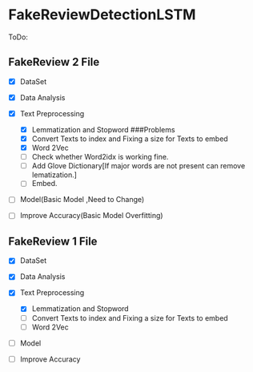 # FakeReviewDetectionLSTM

ToDo:

## FakeReview 2 File

- [x] DataSet
- [x] Data Analysis 
- [x] Text Preprocessing
  - [x] Lemmatization and Stopword
   ###Problems
  - [x] Convert Texts to index and Fixing a size for Texts to embed
  - [x] Word 2Vec
   - [ ]  Check whether Word2idx is working fine.
   - [ ]  Add Glove Dictionary[If major words are not present can remove lematization.]
   - [ ]  Embed.
- [ ] Model(Basic Model ,Need to Change)
- [ ] Improve Accuracy(Basic Model Overfitting)


## FakeReview 1 File

- [x] DataSet
- [x] Data Analysis 
- [x] Text Preprocessing
  - [x] Lemmatization and Stopword
  - [ ] Convert Texts to index and Fixing a size for Texts to embed
  - [ ] Word 2Vec
- [ ] Model
- [ ] Improve Accuracy


